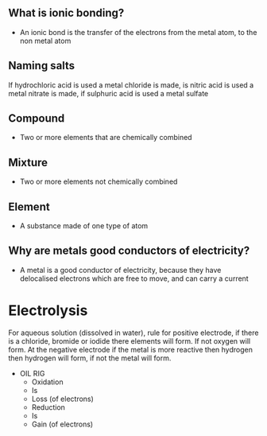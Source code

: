 ## What is ionic bonding?
* An ionic bond is the transfer of the electrons from the metal atom, to the non metal atom

## Naming salts
If hydrochloric acid is used a metal chloride is made, is nitric acid is used a
metal nitrate is made, if sulphuric acid is used a metal sulfate

## Compound
* Two or more elements that are chemically combined

## Mixture
* Two or more elements not chemically combined

## Element
* A substance made of one type of atom

## Why are metals good conductors of electricity?
* A metal is a good conductor of electricity, because they have delocalised
electrons which are free to move, and can carry a current

# Electrolysis
For aqueous solution (dissolved in water), rule for positive electrode, if there
is a chloride, bromide or iodide there elements will form. If not oxygen will
form. At the negative electrode if the metal is more reactive then hydrogen
then hydrogen will form, if not the metal will form.


* OIL RIG
    * Oxidation
    * Is
    * Loss (of electrons)
    * Reduction
    * Is
    * Gain (of electrons)
